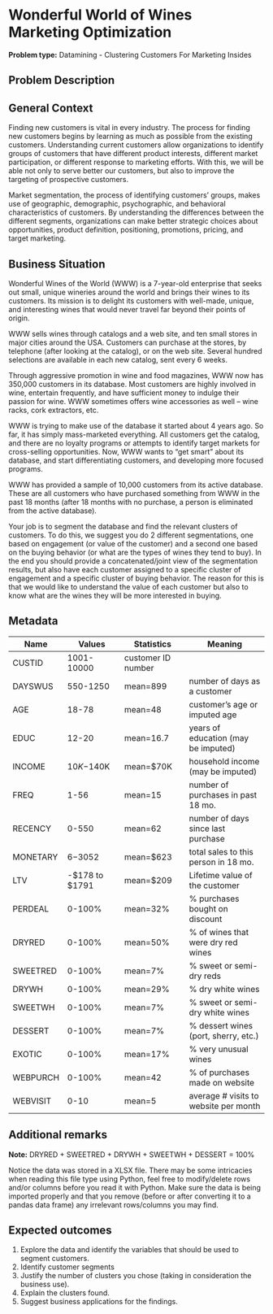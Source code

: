 # Wonderful World of Wines Marketing Optimization

**Problem type:** Datamining - Clustering Customers For Marketing Insides

## Problem Description

## General Context

Finding new customers is vital in every industry. The process for finding new
customers begins by learning as much as possible from the existing customers.
Understanding current customers allow organizations to identify groups of
customers that have different product interests, different market
participation, or different response to marketing efforts. With this, we will
be able not only to serve better our customers, but also to improve the
targeting of prospective customers.

Market segmentation, the process of identifying customers’ groups, makes use
of geographic, demographic, psychographic, and behavioral characteristics of
customers. By understanding the differences between the different segments,
organizations can make better strategic choices about opportunities, product
definition, positioning, promotions, pricing, and target marketing.

## Business Situation

Wonderful Wines of the World (WWW) is a 7-year-old enterprise that seeks out
small, unique wineries around the world and brings their wines to its
customers. Its mission is to delight its customers with well-made, unique, and
interesting wines that would never travel far beyond their points of origin.

WWW sells wines through catalogs and a web site, and ten small stores in major
cities around the USA. Customers can purchase at the stores, by telephone
(after looking at the catalog), or on the web site. Several hundred selections
are available in each new catalog, sent every 6 weeks.

Through aggressive promotion in wine and food magazines, WWW now has 350,000
customers in its database. Most customers are highly involved in wine,
entertain frequently, and have sufficient money to indulge their passion for
wine. WWW sometimes offers wine accessories as well – wine racks, cork
extractors, etc.

WWW is trying to make use of the database it started about 4 years ago. So
far, it has simply mass-marketed everything. All customers get the catalog,
and there are no loyalty programs or attempts to identify target markets for
cross-selling opportunities. Now, WWW wants to “get smart” about its database,
and start differentiating customers, and developing more focused programs.

WWW has provided a sample of 10,000 customers from its active database. These
are all customers who have purchased something from WWW in the past 18 months
(after 18 months with no purchase, a person is eliminated from the active
database). 

Your job is to segment the database and find the relevant clusters of customers. To do this, we suggest you do 2 different segmentations, one based on engagement (or value of the customer) and a second one based on the buying behavior (or what are the types of wines they tend to buy). In the end you should provide a concatenated/joint view of the segmentation results, but also have each customer assigned to a specific cluster of engagement and a specific cluster of buying behavior. The reason for this is that we would like to understand the value of each customer but also to know what are the wines they will be more interested in buying.

## Metadata

| Name     | Values         | Statistics         | Meaning                                  |
|----------|----------------|--------------------|------------------------------------------|
| CUSTID   | 1001-10000     | customer ID number |                                          |
| DAYSWUS  | 550-1250       | mean=899           | number of days as a customer             |
| AGE      | 18-78          | mean=48            | customer’s age or imputed age            |
| EDUC     | 12-20          | mean=16.7          | years of education (may be imputed)      |
| INCOME   | $10K-$140K     | mean=$70K          | household income (may be imputed)        |
| FREQ     | 1-56           | mean=15            | number of purchases in past 18 mo.       |
| RECENCY  | 0-550          | mean=62            | number of days since last purchase       |
| MONETARY | $6-$3052       | mean=$623          | total sales to this person in 18 mo.     |
| LTV      | -$178 to $1791 | mean=$209          | Lifetime value of the customer           |
| PERDEAL  | 0-100%         | mean=32%           | % purchases bought on discount           |
| DRYRED   | 0-100%         | mean=50%           | % of wines that were dry red wines       |
| SWEETRED | 0-100%         | mean=7%            | % sweet or semi-dry reds                 |
| DRYWH    | 0-100%         | mean=29%           | % dry white wines                        |
| SWEETWH  | 0-100%         | mean=7%            | % sweet or semi-dry white wines          |
| DESSERT  | 0-100%         | mean=7%            | % dessert wines (port, sherry, etc.)     |
| EXOTIC   | 0-100%         | mean=17%           | % very unusual wines                     |
| WEBPURCH | 0-100%         | mean=42            | % of purchases made on website           |
| WEBVISIT | 0-10           | mean=5             | average # visits to website per month    |

## Additional remarks

**Note:** DRYRED + SWEETRED + DRYWH + SWEETWH + DESSERT = 100%

Notice the data was stored in a XLSX file. There may be some intricacies when
reading this file type using Python, feel free to modify/delete rows and/or
columns before you read it with Python. Make sure the data is being
imported properly and that you remove (before or after converting it to a
pandas data frame) any irrelevant rows/columns you may find.

## Expected outcomes

1. Explore the data and identify the variables that should be used to segment customers.
2. Identify customer segments
3. Justify the number of clusters you chose (taking in consideration the business use).
4. Explain the clusters found.
5. Suggest business applications for the findings.
